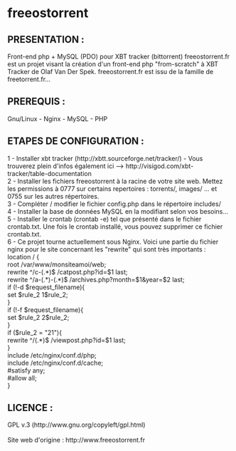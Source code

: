 # freeostorrent

<h2>PRESENTATION :</h2>
Front-end php + MySQL (PDO) pour XBT tracker (bittorrent)
freeostorrent.fr est un projet visant la création d'un front-end php "from-scratch" à XBT Tracker de Olaf Van Der Spek. 
freeostorrent.fr est issu de la famille de freetorrent.fr...

<h2>PREREQUIS :</h2>
Gnu/Linux - Nginx - MySQL - PHP

<h2>ETAPES DE CONFIGURATION :</h2>
1 - Installer xbt tracker (http://xbtt.sourceforge.net/tracker/) - Vous trouverez plein d'infos également ici --> http://visigod.com/xbt-tracker/table-documentation<br />
2 - Installer les fichiers freeostorrent à la racine de votre site web. Mettez les permissions à 0777 sur certains repertoires : torrents/, images/ ... et 0755 sur les autres répertoires.<br />
3 - Compléter / modifier le fichier config.php dans le répertoire includes/<br />
4 - Installer la base de données MySQL en la modifiant selon vos besoins...<br />
5 - Installer le crontab (crontab -e) tel que présenté dans le fichier crontab.txt. Une fois le crontab installé, vous pouvez supprimer ce fichier crontab.txt.<br />
6 - Ce projet tourne actuellement sous Nginx. Voici une partie du fichier nginx pour le site concernant les "rewrite" qui sont très importants :<br />
 location / {<br />
            root /var/www/monsiteamoi/web;<br />
            rewrite ^/c-(.*)$ /catpost.php?id=$1 last;<br />
            rewrite ^/a-(.*)-(.*)$ /archives.php?month=$1&year=$2 last;<br />
            if (!-d $request_filename){<br />
            set $rule_2 1$rule_2;<br />
            }<br />
            if (!-f $request_filename){<br />
            set $rule_2 2$rule_2;<br />
            }<br />
            if ($rule_2 = "21"){<br />
            rewrite ^/(.*)$ /viewpost.php?id=$1 last;<br />
            }<br />
            include /etc/nginx/conf.d/php;<br />
            include /etc/nginx/conf.d/cache;<br />
            #satisfy any;<br />
            #allow all;<br />
        }<br />

<h2>LICENCE :</h2>
GPL v.3 (http://www.gnu.org/copyleft/gpl.html)
<br /><br />
Site web d'origine : http://www.freeostorrent.fr
